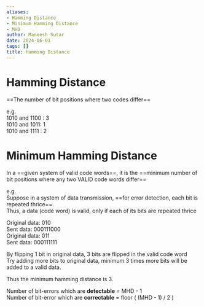 ```yaml
---
aliases:
- Hamming Distance
- Minimum Hamming Distance
- MHD
author: Maneesh Sutar
date: 2024-06-01
tags: []
title: Hamming Distance
---
```


# Hamming Distance

==The number of bit positions where two codes differ==

e.g.  
1010 and 1100 : 3  
1010 and 1011: 1  
1010 and 1111 : 2

# Minimum Hamming Distance

In a ==given system of valid code words==, it is the ==minimum number of bit positions where any two VALID code words differ==

e.g.  
Suppose in a system of data transmission, ==for error detection, each bit is repeated thrice==.  
Thus, a data (code word) is valid, only if each of its bits are repeated thrice

Original data: 010  
Sent data: 000111000  
Original data: 011  
Sent data: 000111111

By flipping 1 bit in original data, 3 bits are flipped in the valid code word  
Try adding more bits to original data, minimum 3 times more bits will be added to a valid data.

Thus the minimum hamming distance is 3.

Number of bit-errors which are **detectable** = MHD - 1  
Number of bit-error which are **correctable** = floor ( (MHD - 1) / 2 )
